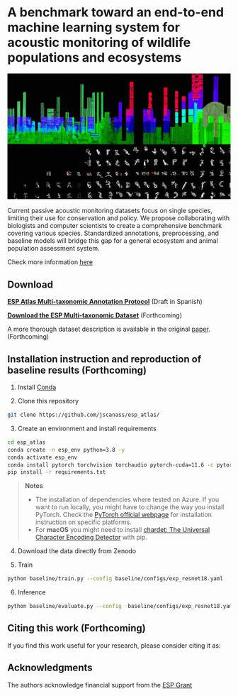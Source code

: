# A benchmark toward an end-to-end machine learning system for acoustic monitoring of wildlife populations and ecosystems

<div align="center">
<img class="img-fluid" src="figure.png" alt="img-verification">
</div>

Current passive acoustic monitoring datasets focus on single species, limiting their use for conservation and policy. We propose collaborating with biologists and computer scientists to create a comprehensive benchmark covering various species. Standardized annotations, preprocessing, and baseline models will bridge this gap for a general ecosystem and animal population assessment system.

Check more information [here](https://experiment.com/projects/a-benchmark-toward-an-end-to-end-machine-learning-system-for-acoustic-monitoring-wildlife-populations-and-ecosystems)

## Download


**[ESP Atlas Multi-taxonomic Annotation Protocol](https://github.com/jscanass/esp_atlas/blob/main/Protocolo_ESP_v1.pdf)** (Draft in Spanish)


**[Download the ESP Multi-taxonomic Dataset](https://zenodo.org/record/8342596/files/anuraset.zip?download=1)** (Forthcoming)

A more thorough dataset description is available in the original [paper](https://doi.org/10.1038/s41597-023-02666-2). (Forthcoming)



## Installation instruction and reproduction of baseline results (Forthcoming)

1. Install [Conda](http://conda.io/)

2. Clone this repository

```bash
git clone https://github.com/jscanass/esp_atlas/
```

3. Create an environment and install requirements

```bash
cd esp_atlas
conda create -n esp_env python=3.8 -y
conda activate esp_env
conda install pytorch torchvision torchaudio pytorch-cuda=11.6 -c pytorch -c nvidia
pip install -r requirements.txt
```

> **Notes**
> * The installation of dependencies where tested on Azure. If you want to run locally, you might have to change the way you install PyTorch. Check the [PyTorch official webpage](https://pytorch.org/get-started/locally/) for installation instruction on specific platforms.
> * For **macOS** you might need to install [chardet: The Universal Character Encoding Detector](https://pypi.org/project/chardet/) with pip.


4. Download the data directly from Zenodo 

5. Train 

```bash
python baseline/train.py --config baseline/configs/exp_resnet18.yaml
```

6. Inference

```bash
python baseline/evaluate.py --config  baseline/configs/exp_resnet18.yaml
```


## Citing this work (Forthcoming)

If you find this work useful for your research, please consider citing it as:


## Acknowledgments
The authors acknowledge financial support from the [ESP Grant](https://www.earthspecies.org/blog/new-grants-to-catalyze-research-into-ai-and-non-human-communication)



